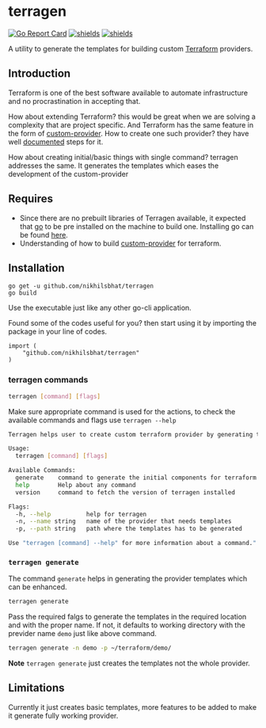 # terragen


[![Go Report Card](https://goreportcard.com/badge/github.com/nikhilsbhat/terragen)](https://goreportcard.com/report/github.com/nikhilsbhat/terragen)  [![shields](https://img.shields.io/badge/license-mit-brightgreen)](https://github.com/nikhilsbhat/terragen/blob/master/LICENSE) [![shields](https://godoc.org/github.com/nikhilsbhat/terragen?status.svg)](https://godoc.org/github.com/nikhilsbhat/terragen)


A utility to generate the templates for building custom [Terraform](https://www.terraform.io/) providers.

## Introduction

Terraform is one of the best software available to automate infrastructure and no procrastination in accepting that.

How about extending Terraform? this would be great when we are solving a complexity that are project specific. And Terraform has the same feature in the form of [custom-provider](https://www.terraform.io/docs/extend/how-terraform-works.html). How to create one such provider? they have well [documented](https://www.terraform.io/docs/extend/writing-custom-providers.html) steps for it.

How about creating initial/basic things with single command? terragen addresses the same. It generates the templates which eases the development of the custom-provider

## Requires

* Since there are no prebuilt libraries of Terragen available, it expected that [go](https://golang.org/dl/) to be pre installed on the machine to build one. Installing go can be found [here](https://golang.org/doc/install).
* Understanding of how to build [custom-provider](https://www.terraform.io/docs/extend/writing-custom-providers.html) for terraform.

## Installation

```golang
go get -u github.com/nikhilsbhat/terragen
go build
```
Use the executable just like any other go-cli application.

Found some of the codes useful for you? then start using it by importing the package in your line of codes.
```golang
import (
    "github.com/nikhilsbhat/terragen"
)
```

### terragen commands

```bash
terragen [command] [flags]
```
Make sure appropriate command is used for the actions, to check the available commands and flags use `terragen --help`

```bash
Terragen helps user to create custom terraform provider by generating templates for it.

Usage:
  terragen [command] [flags]

Available Commands:
  generate    command to generate the initial components for terraform provider
  help        Help about any command
  version     command to fetch the version of terragen installed

Flags:
  -h, --help          help for terragen
  -n, --name string   name of the provider that needs templates
  -p, --path string   path where the templates has to be generated

Use "terragen [command] --help" for more information about a command."
```

### `terragen generate`

The command `generate` helps in generating the provider templates which can be enhanced.

```bash
terragen generate
```

Pass the required falgs to generate the templates in the required location and with the proper name. If not, it defaults to working directory with the previder name `demo` just like above command.

```bash
terragen generate -n demo -p ~/terraform/demo/
```

**Note** `terragen generate` just creates the templates not the whole provider.

## Limitations

Currently it just creates basic templates, more features to be added to make it generate fully working provider.